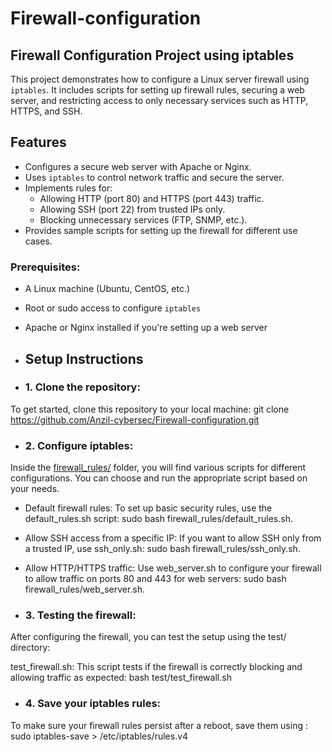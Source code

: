 # Firewall-configuration
## Firewall Configuration Project using iptables

This project demonstrates how to configure a Linux server firewall using `iptables`. It includes scripts for setting up firewall rules, securing a web server, and restricting access to only necessary services such as HTTP, HTTPS, and SSH.

## Features
- Configures a secure web server with Apache or Nginx.
- Uses `iptables` to control network traffic and secure the server.
- Implements rules for:
  - Allowing HTTP (port 80) and HTTPS (port 443) traffic.
  - Allowing SSH (port 22) from trusted IPs only.
  - Blocking unnecessary services (FTP, SNMP, etc.).
- Provides sample scripts for setting up the firewall for different use cases.
  
### Prerequisites:
- A Linux machine (Ubuntu, CentOS, etc.)
- Root or sudo access to configure `iptables`
- Apache or Nginx installed if you're setting up a web server

- ## Setup Instructions

- ### 1. Clone the repository:
To get started, clone this repository to your local machine: git clone https://github.com/Anzil-cybersec/Firewall-configuration.git

- ### 2. Configure iptables:
Inside the [firewall_rules/](./Firewall_rules/) folder, you will find various scripts for different configurations. You can choose and run the appropriate script based on your needs.
- Default firewall rules: To set up basic security rules, use the default_rules.sh script: sudo bash firewall_rules/default_rules.sh.
- Allow SSH access from a specific IP: If you want to allow SSH only from a trusted IP, use ssh_only.sh: sudo bash firewall_rules/ssh_only.sh.
- Allow HTTP/HTTPS traffic: Use web_server.sh to configure your firewall to allow traffic on ports 80 and 443 for web servers: sudo bash firewall_rules/web_server.sh.

- ### 3. Testing the firewall:
After configuring the firewall, you can test the setup using the test/ directory:

test_firewall.sh: This script tests if the firewall is correctly blocking and allowing traffic as expected: bash test/test_firewall.sh


- ### 4. Save your iptables rules:
To make sure your firewall rules persist after a reboot, save them using : sudo iptables-save > /etc/iptables/rules.v4
